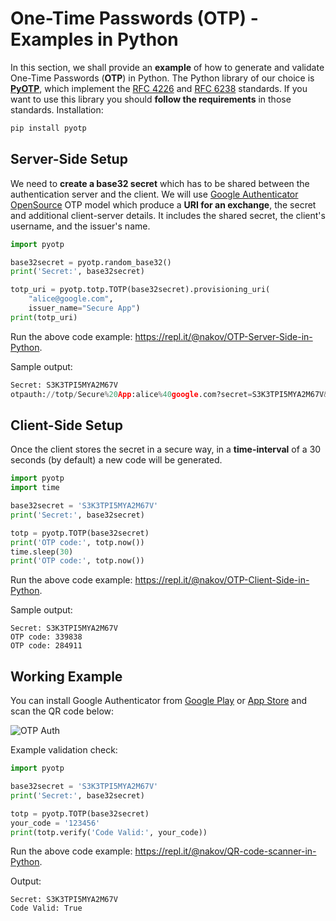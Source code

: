 # One-Time Passwords \(OTP\) - Examples in Python

In this section, we shall provide an **example** of how to generate and validate One-Time Passwords \(**OTP**\) in Python. The Python library of our choice is [**PyOTP**](https://github.com/pyauth/pyotp), which implement the [RFC 4226](https://tools.ietf.org/html/rfc4226) and [RFC 6238](https://tools.ietf.org/html/rfc6238) standards. If you want to use this library you should **follow the requirements** in those standards. Installation:

```py
pip install pyotp
```

## Server-Side Setup

We need to **create a base32 secret** which has to be shared between the authentication server and the client. We will use [Google Authenticator OpenSource](https://github.com/google/google-authenticator) OTP model which produce a **URI for an exchange**, the secret and additional client-server details. It includes the shared secret, the client's username, and the issuer's name.

```py
import pyotp

base32secret = pyotp.random_base32()
print('Secret:', base32secret)

totp_uri = pyotp.totp.TOTP(base32secret).provisioning_uri(
    "alice@google.com",
    issuer_name="Secure App")
print(totp_uri)
```

Run the above code example: https://repl.it/@nakov/OTP-Server-Side-in-Python.

Sample output:

```py
Secret: S3K3TPI5MYA2M67V
otpauth://totp/Secure%20App:alice%40google.com?secret=S3K3TPI5MYA2M67V&issuer=Secure%20App
```

## Client-Side Setup

Once the client stores the secret in a secure way, in a **time-interval** of a 30 seconds \(by default\) a new code will be generated.

```py
import pyotp
import time

base32secret = 'S3K3TPI5MYA2M67V'
print('Secret:', base32secret)

totp = pyotp.TOTP(base32secret)
print('OTP code:', totp.now())
time.sleep(30)
print('OTP code:', totp.now())
```

Run the above code example: https://repl.it/@nakov/OTP-Client-Side-in-Python.

Sample output:

```
Secret: S3K3TPI5MYA2M67V
OTP code: 339838
OTP code: 284911
```

## Working Example

You can install Google Authenticator from [Google Play](https://play.google.com) or [App Store](http://appstore.com) and scan the QR code below:

![OTP Auth](/assets/one-time-passwords-otp-example-qr-code.png)

Example validation check:

```py
import pyotp

base32secret = 'S3K3TPI5MYA2M67V'
print('Secret:', base32secret)

totp = pyotp.TOTP(base32secret)
your_code = '123456'
print(totp.verify('Code Valid:', your_code))
```

Run the above code example: https://repl.it/@nakov/QR-code-scanner-in-Python.

Output:

```
Secret: S3K3TPI5MYA2M67V
Code Valid: True
```



